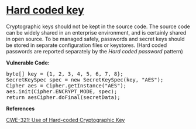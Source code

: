 # [Hard coded key](https://find-sec-bugs.github.io/bugs.htm#HARD_CODE_KEY)

Cryptographic keys should not be kept in the source code. The source code can be widely shared in an enterprise environment, and is
certainly shared in open source. To be managed safely, passwords and secret keys should be stored in separate configuration files or keystores.
(Hard coded passwords are reported separately by the _Hard coded password_ pattern)

**Vulnerable Code:**  

<pre>byte[] key = {1, 2, 3, 4, 5, 6, 7, 8};
SecretKeySpec spec = new SecretKeySpec(key, "AES");
Cipher aes = Cipher.getInstance("AES");
aes.init(Cipher.ENCRYPT_MODE, spec);
return aesCipher.doFinal(secretData);</pre>

**References**  

[CWE-321: Use of Hard-coded Cryptographic Key](https://cwe.mitre.org/data/definitions/321.html)